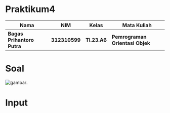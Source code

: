 # Praktikum4

|Nama|NIM|Kelas|Mata Kuliah|
|----|---|-----|------|
|**Bagas Prihantoro Putra**|**312310599**|**TI.23.A6**|**Pemrograman Orientasi Objek**|

# Soal

![gambar](ScreenshotTugas5/SoalTugas5.png).
# Input
